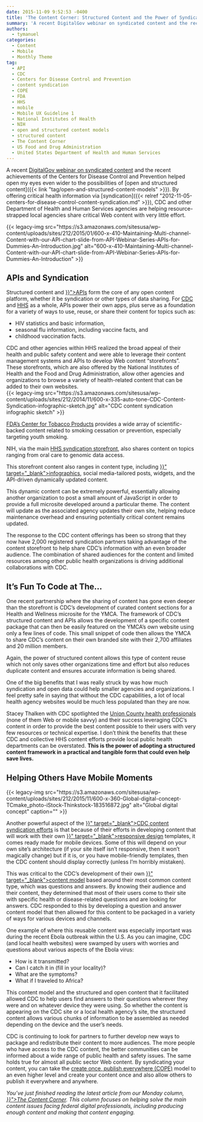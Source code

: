 ```yaml
---
date: 2015-11-09 9:52:53 -0400
title: 'The Content Corner: Structured Content and the Power of Syndication'
summary: 'A recent DigitalGov webinar on syndicated content and the recent achievements of the Centers for Disease Control and Prevention helped open my eyes even wider to the possibilities of open and structured content. By offering critical health information via syndication, CDC and other Department of Health and Human Services agencies are helping resource-strapped local agencies share'
authors:
  - tymanuel
categories:
  - Content
  - Mobile
  - Monthly Theme
tag:
  - API
  - CDC
  - Centers for Disease Control and Prevention
  - content syndication
  - COPE
  - FDA
  - HHS
  - mobile
  - Mobile UX Guideline 1
  - National Institutes of Health
  - NIH
  - open and structured content models
  - structured content
  - The Content Corner
  - US Food and Drug Administration
  - United States Department of Health and Human Services
---
```


A recent [DigitalGov webinar on syndicated content](https://www.youtube.com/watch?v=mnZ0Myhy11Y&feature=youtu.be) and the recent achievements of the Centers for Disease Control and Prevention</span> helped open my eyes even wider to the possibilities of [open and structured content]({{< link "tag/open-and-structured-content-models" >}}). By offering critical health information via [syndication]({{< relref "2012-11-05-centers-for-disease-control-content-syndication.md" >}}), CDC and other <span style="font-weight: 400">Department of Health and Human Services agencies are helping resource-strapped local agencies share critical Web content with very little effort.</p> 

<p>
  {{< legacy-img src="https://s3.amazonaws.com/sitesusa/wp-content/uploads/sites/212/2015/01/600-x-410-Maintaining-Multi-channel-Content-with-our-API-chart-slide-from-API-Webinar-Series-APIs-for-Dummies-An-Introduction.jpg" alt="600-x-410-Maintaining-Multi-channel-Content-with-our-API-chart-slide-from-API-Webinar-Series-APIs-for-Dummies-An-Introduction" >}}
</p>

<h2>
  APIs and Syndication
</h2>

<p>
  Structured content and <a href="{{< relref "2013-04-30-apis-in-government.md" >}}">APIs</a> form the core of any open content platform, whether it be syndication or other types of data sharing. For <a href="http://www.cdc.gov/" target="_blank">CDC</a> and <a href="http://www.hhs.gov/" target="_blank">HHS</a> as a whole, APIs power their own apps, plus serve as a foundation for a variety of ways to use, reuse, or share their content for topics such as:
</p>

<ul>
  <li>
    HIV statistics and basic information,
  </li>
  <li>
    seasonal flu information, including vaccine facts, and
  </li>
  <li>
    childhood vaccination facts.
  </li>
</ul>

<p>
  CDC and other agencies within HHS realized the broad appeal of their health and public safety content and were able to leverage their content management systems and APIs to develop Web content “storefronts”. These storefronts, which are also offered by the National Institutes of Health</span> and the <span style="font-weight: 400">Food and Drug Administration, allow other agencies and organizations to browse a variety of health-related content that can be added to their own websites.<br /> {{< legacy-img src="https://s3.amazonaws.com/sitesusa/wp-content/uploads/sites/212/2014/11/600-x-335-auto-tone-CDC-Content-Syndication-infographic-sketch.jpg" alt="CDC content syndication infographic sketch" >}}</p> 
  
  <p>
    <a href="https://digitalmedia.hhs.gov/tobacco" target="_blank">FDA’s Center for Tobacco Products</a> provides a wide array of scientific-backed content related to smoking cessation or prevention, especially targeting youth smoking.
  </p>
  
  <p>
    NIH, via the main <a href="https://syndication.hhs.gov/" target="_blank">HHS syndication storefront</a>, also shares content on topics ranging from oral care to genomic data access.
  </p>
  
  <p>
    This storefront content also ranges in content type, including <a href="{{< relref "2014-03-14-customize-your-own-amazing-social-media-report-infographic.md" >}}" target="_blank">infographics</a>, social media-tailored posts, widgets, and the API-driven dynamically updated content.
  </p>
  
  <p>
    This dynamic content can be extremely powerful, essentially allowing another organization to post a small amount of JavaScript in order to provide a full microsite developed around a particular theme. The content will update as the associated agency updates their own site, helping reduce maintenance overhead and ensuring potentially critical content remains updated.
  </p>
  
  <p>
    The response to the CDC content offerings has been so strong that they now have 2,000 registered syndication partners taking advantage of the content storefront to help share CDC’s information with an even broader audience. The combination of shared audiences for the content and limited resources among other public health organizations is driving additional collaborations with CDC.
  </p>
  
  <h2>
    It&#8217;s Fun To Code at The…
  </h2>
  
  <p>
    One recent partnership where the sharing of content has gone even deeper than the storefront is CDC’s development of curated content sections for a Health and Wellness microsite for the YMCA. The framework of CDC’s structured content and APIs allows the development of a specific content package that can then be easily featured on the YMCA’s own website using only a few lines of code. This small snippet of code then allows the YMCA to share CDC’s content on their own branded site with their 2,700 affiliates and 20 million members.
  </p>
  
  <p>
    Again, the power of structured content allows this type of content reuse which not only saves other organizations time and effort but also reduces duplicate content and ensures accurate information is being shared.
  </p>
  
  <p>
    One of the big benefits that I was really struck by was how much syndication and open data could help smaller agencies and organizations. I feel pretty safe in saying that without the CDC capabilities, a lot of local health agency websites would be much less populated than they are now.
  </p>
  
  <p>
    Stacey Thalken with CDC spotlighted the <a href="https://www.uchd.net/">Union County health professionals</a> (none of them Web or mobile savvy) and their success leveraging CDC’s content in order to provide the best content possible to their users with very few resources or technical expertise. I don’t think the benefits that these CDC and collective HHS content efforts provide local public health departments can be overstated. <strong>This is the power of adopting a structured content framework in a practical and tangible form that could even help save lives.</strong>
  </p>
  
  <h2>
    Helping Others Have Mobile Moments
  </h2> {{< legacy-img src="https://s3.amazonaws.com/sitesusa/wp-content/uploads/sites/212/2015/11/600-x-360-Global-digital-concept-TCmake_photo-iStock-Thinkstock-183516872.jpg" alt="Global digital concept" caption="" >}} 
  
  <p>
    Another powerful aspect of the <a href="{{< relref "2014-10-08-the-api-briefing-cdcs-api-delivers-free-up-to-date-health-information-for-your-blog-or-website.md" >}}" target="_blank">CDC content syndication efforts</a> is that because of their efforts in developing content that will work with their own <a href="{{< relref "2013-06-11-responsive-design.md" >}}" target="_blank">responsive design</a> templates, it comes ready made for mobile devices. Some of this will depend on your own site’s architecture (if your site itself isn’t responsive, then it won’t magically change) but if it is, or you have mobile-friendly templates, then the CDC content should display correctly (unless I’m horribly mistaken).
  </p>
  
  <p>
    This was critical to the CDC’s development of their own <a href="{{< relref "2014-08-20-top-5-reasons-to-use-government-wide-open-and-structured-content-models.md" >}}" target="_blank">content model</a> based around their most common content type, which was questions and answers. By knowing their audience and their content, they determined that most of their users come to their site with specific health or disease-related questions and are looking for answers. CDC responded to this by developing a question and answer content model that then allowed for this content to be packaged in a variety of ways for various devices and channels.
  </p>
  
  <p>
    One example of where this reusable content was especially important was during the recent Ebola outbreak within the U.S. As you can imagine, CDC (and local health websites) were swamped by users with worries and questions about various aspects of the Ebola virus:
  </p>
  
  <ul>
    <li>
      How is it transmitted?
    </li>
    <li>
      Can I catch it in (fill in your locality)?
    </li>
    <li>
      What are the symptoms?
    </li>
    <li>
      What if I traveled to Africa?
    </li>
  </ul>
  
  <p>
    This content model and the structured and open content that it facilitated allowed CDC to help users find answers to their questions wherever they were and on whatever device they were using. So whether the content is appearing on the CDC site or a local health agency’s site, the structured content allows various chunks of information to be assembled as needed depending on the device and the user’s needs.
  </p>
  
  <p>
    CDC is continuing to look for partners to further develop new ways to package and redistribute their content to more audiences. The more people who have access to the CDC content, the better communities can be informed about a wide range of public health and safety issues. The same holds true for almost all public sector Web content. By syndicating your content, you can take the <a href="http://www.programmableweb.com/news/cope-create-once-publish-everywhere/2009/10/13" target="_blank">create once, publish everywhere (COPE)</a> model to an even higher level and create your content once and also allow others to publish it everywhere and anywhere.
  </p>
  
  <p>
    <em>You’ve just finished reading the latest article from our Monday column, <a href="({{< link "tag/the-content-corner" >}}">The Content Corner</a>. This column focuses on helping solve the main content issues facing federal digital professionals, including producing enough content and making that content engaging.</em>
  </p>